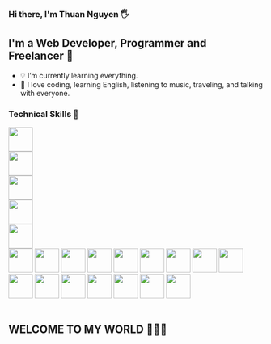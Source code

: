 ### Hi there, I'm Thuan Nguyen 🖐️

## I'm a Web Developer, Programmer and Freelancer 📌

- 💡 I’m currently learning everything. 
- 🧩 I love coding, learning English, listening to music, traveling, and talking with everyone.

### Technical Skills 📍

<div class="col">
    <img width="48" height="48" src="https://img.icons8.com/color/48/null/postgreesql.png"/><br>
    <img width="48" height="48" src="https://img.icons8.com/color/48/oracle-logo.png"/><br>
    <img width="48" height="48" src="https://img.icons8.com/fluency/48/null/mysql-logo.png"/><br>
    <img width="48" height="48" src="https://img.icons8.com/color/48/null/microsoft-sql-server.png"/><br>
    <img width="48" height="48" src="https://img.icons8.com/color/48/null/mongodb.png"/><br>
</div>

<div class="col">
    <img width="48" height="48" src="https://img.icons8.com/color/48/null/python--v1.png"/>
    <img width="48" height="48" src="https://img.icons8.com/color/48/null/c-sharp-logo.png"/>
    <img width="48" height="48" src="https://img.icons8.com/color/48/null/c-programming.png"/>
    <img width="48" height="48" src="https://img.icons8.com/officel/40/null/php-logo.png"/>
    <img width="48" height="48" src="https://img.icons8.com/fluency/48/null/ruby-programming-language.png"/>
    <img width="48" height="48" src="https://img.icons8.com/color/48/null/java-coffee-cup-logo--v1.png"/>
    <img width="48" height="48" src="https://img.icons8.com/color/48/null/javascript--v1.png"/>
    <img width="48" height="48" src="https://img.icons8.com/color/48/null/html-5--v1.png"/>
    <img width="48" height="48" src="https://img.icons8.com/color/48/null/css3.png"/>
    <img width="48" height="48" src="https://img.icons8.com/color/48/null/sass.png"/>
    <img width="48" height="48" src="https://img.icons8.com/color/48/null/bootstrap.png"/>
    <img width="48" height="48" src="https://img.icons8.com/color/48/null/tailwindcss.png"/>
    <img width="48" height="48" src="https://img.icons8.com/color/48/null/vue-js.png"/>
    <img width="48" height="48" src="https://img.icons8.com/fluency/48/null/docker.png"/>
    <img width="48" height="48" src="https://img.icons8.com/external-tal-revivo-color-tal-revivo/48/null/external-postman-is-the-only-complete-api-development-environment-logo-color-tal-revivo.png"/>
    <img width="48" height="48" src="https://img.icons8.com/color/48/null/figma--v1.png"/>
</div>
<br />

## WELCOME TO MY WORLD 🌱🌱🌱
